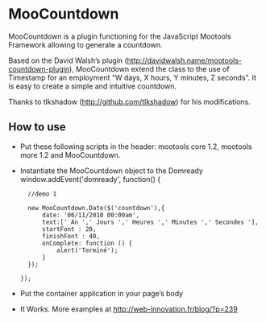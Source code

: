 MooCountdown
===========

MooCountdown is a plugin functioning for the JavaScript Mootools Framework allowing to generate a countdown.

Based on the David Walsh’s plugin (http://davidwalsh.name/mootools-countdown-plugin), MooCountdown extend the class to the use of Timestamp for an employment “W days, X hours, Y minutes, Z seconds”. It is easy to create a simple and intuitive countdown.

Thanks to tlkshadow (http://github.com/tlkshadow) for his modifications.

How to use
----------

- Put these following scripts in the header: mootools core 1.2, mootools more 1.2 and MooCountdown.
- Instantiate the MooCountdown object to the Domready
    window.addEvent('domready', function() {
      
        //demo 1
  
        new MooCountdown.Date($('countdown'),{
            date: '06/11/2010 00:00am',
            text:[' An ',' Jours ',' Heures ',' Minutes ',' Secondes '],
            startFont : 20,
            finishFont : 40,
            onComplete: function () {
                alert('Terminé');
            }
        });

      });
    </script>
- Put the container application in your page’s body
  <div id="countdown"></div>
- It Works. More examples at http://web-innovation.fr/blog/?p=239